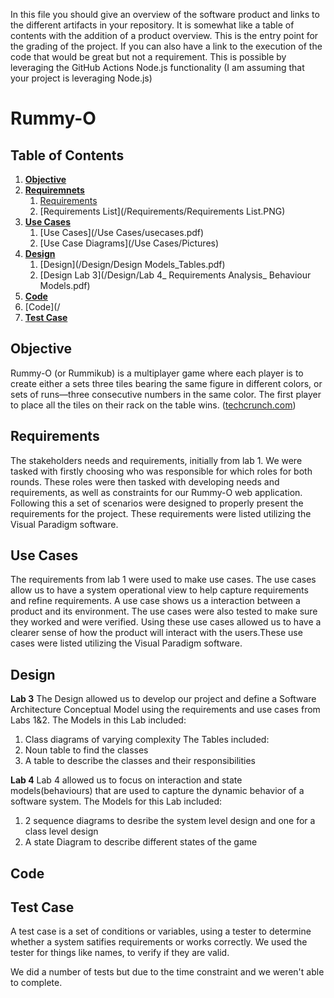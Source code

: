 In this file you should give an overview of the software product and links to the different artifacts in your repository.
It is somewhat like a table of contents with the addition of a product overview.
This is the entry point for the grading of the project. 
If you can also have a link to the execution of the code that would be great but not a requirement.
This is possible by leveraging the GitHub Actions Node.js functionality (I am assuming that your project is leveraging Node.js)

  
# Rummy-O


## Table of Contents
1. [**Objective**](#objective)
2. [**Requiremnets**](#requirements)
    1. [Requirements](/Requirements/README.md)
    2. [Requirements List](/Requirements/Requirements List.PNG)
3. [**Use Cases**](#use-cases)
    1. [Use Cases](/Use Cases/usecases.pdf)
    2. [Use Case Diagrams](/Use Cases/Pictures)
4. [**Design**](#design)
    1. [Design](/Design/Design Models_Tables.pdf)
    2. [Design Lab 3](/Design/Lab 4_ Requirements Analysis_ Behaviour Models.pdf)
5. [**Code**](#code)
  1. [Code](/
6. [**Test Case**](#test-case)



## Objective
Rummy-O (or Rummikub) is a multiplayer game where each player is to create either a sets three tiles bearing the same figure in different colors, or sets of runs—three consecutive numbers in the same color. The first player to place all the tiles on their rack on the table wins. (<a href="techcrunch.com">techcrunch.com</a>)


## Requirements
The stakeholders needs and requirements, initially from lab 1. We were tasked with firstly choosing who was responsible for which roles for both rounds. These roles were then tasked with developing needs and requirements, as well as constraints for our Rummy-O web application. Following this a set of scenarios were designed to properly present the requirements for the project. These requirements were listed utilizing the Visual Paradigm software.

## Use Cases
The requirements from lab 1 were used to make use cases. The use cases allow us to have a system operational view to help capture requirements and refine requirements. A use case shows us a interaction between a product and its environment. The use cases were also tested to make sure they worked and were verified. Using these use cases allowed us to have a clearer sense of how the product will interact with the users.These use cases were listed utilizing the Visual Paradigm software.


## Design
**Lab 3**
The Design allowed us to develop our project and define a Software Architecture Conceptual Model using the requirements and use cases from Labs 1&2. The Models in this Lab included:

1. Class diagrams of varying complexity The Tables included:
2. Noun table to find the classes
3. A table to describe the classes and their responsibilities

**Lab 4**
Lab 4 allowed us to focus on interaction and state models(behaviours) that are used to capture the dynamic behavior of a software system. The Models for this Lab included:

1. 2 sequence diagrams to desribe the system level design and one for a class level design
2. A state Diagram to describe different states of the game


## Code


## Test Case
A test case is a set of conditions or variables, using a tester to determine whether a system satifies requirements or works correctly. We used the tester for things like names, to verify if they are valid.

We did a number of tests but due to the time constraint and we weren't able to complete. 
